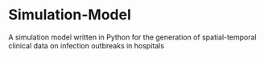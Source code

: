 # Simulation-Model
A simulation model written in Python for the generation of spatial-temporal clinical data on infection outbreaks in hospitals
